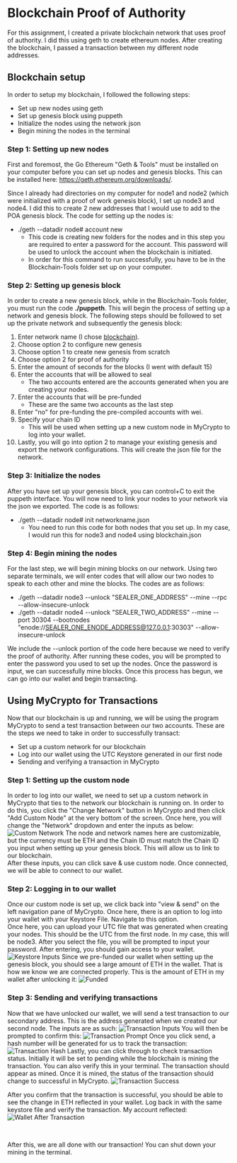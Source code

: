 # Blockchain Proof of Authority

For this assignment, I created a private blockchain network that uses proof of authority. I did this using geth to create ethereum nodes. After creating the blockchain, I passed a transaction between my different node addresses.

## Blockchain setup

In order to setup my blockchain, I followed the following steps:
* Set up new nodes using geth
* Set up genesis block using puppeth
* Initialize the nodes using the network json
* Begin mining the nodes in the terminal

### Step 1: Setting up new nodes

First and foremost, the Go Ethereum "Geth & Tools" must be installed on your computer before you can set up nodes and genesis blocks. This can be installed here: https://geth.ethereum.org/downloads/.

Since I already had directories on my computer for node1 and node2 (which were initialized with a proof of work genesis block), I set up node3 and node4. I did this to create 2 new addresses that I would use to add to the POA genesis block. The code for setting up the nodes is:

* ./geth --datadir node# account new
    * This code is creating new folders for the nodes and in this step you are required to enter a password for the account. This password will be used to unlock the account when the blockchain is initiated.
    * In order for this command to run successfully, you have to be in the Blockchain-Tools folder set up on your computer.

### Step 2: Setting up genesis block

In order to create a new genesis block, while in the Blockchain-Tools folder, you must run the code <b>./puppeth</b>. This will begin the process of setting up a network and genesis block. The following steps should be followed to set up the private network and subsequently the genesis block:
1. Enter network name (I chose <u>blockchain</u>).
2. Choose option 2 to configure new genesis
3. Choose option 1 to create new genesis from scratch
4. Choose option 2 for proof of authority
5. Enter the amount of seconds for the blocks (I went with default 15)
6. Enter the accounts that will be allowed to seal
    * The two accounts entered are the accounts generated when you are creating your nodes.
7. Enter the accounts that will be pre-funded
    * These are the same two accounts as the last step
8. Enter "no" for pre-funding the pre-compiled accounts with wei.
9. Specify your chain ID
    * This will be used when setting up a new custom node in MyCrypto to log into your wallet.
10. Lastly, you will go into option 2 to manage your existing genesis and export the network configurations. This will create the json file for the network.

### Step 3: Initialize the nodes

After you have set up your genesis block, you can control+C to exit the puppeth interface. You will now need to link your nodes to your network via the json we exported. The code is as follows:
* ./geth --datadir node# init networkname.json
    * You need to run this code for both nodes that you set up. In my case, I would run this for node3 and node4 using blockchain.json

### Step 4: Begin mining the nodes

For the last step, we will begin mining blocks on our network. Using two separate terminals, we will enter codes that will allow our two nodes to speak to each other and mine the blocks. The codes are as follows:
* ./geth --datadir node3 --unlock "SEALER_ONE_ADDRESS" --mine --rpc --allow-insecure-unlock
* ./geth --datadir node4 --unlock "SEALER_TWO_ADDRESS" --mine --port 30304 --bootnodes "enode://SEALER_ONE_ENODE_ADDRESS@127.0.0.1:30303" --allow-insecure-unlock

We include the --unlock portion of the code here because we need to verify the proof of authority. After running these codes, you will be prompted to enter the password you used to set up the nodes. Once the password is input, we can successfully mine blocks. Once this process has begun, we can go into our wallet and begin transacting.

## Using MyCrypto for Transactions

Now that our blockchain is up and running, we will be using the program MyCrypto to send a test transaction between our two accounts. These are the steps we need to take in order to successfully transact:
* Set up a custom network for our blockchain
* Log into our wallet using the UTC Keystore generated in our first node
* Sending and verifying a transaction in MyCrypto

### Step 1: Setting up the custom node

In order to log into our wallet, we need to set up a custom network in MyCrypto that ties to the network our blockchain is running on. In order to do this, you click the "Change Network" button in MyCrypto and then click "Add Custom Node" at the very bottom of the screen. Once here, you will change the "Network" dropdown and enter the inputs as below:
![Custom Network](Images/custom_node.png)
The node and network names here are customizable, but the currency must be ETH and the Chain ID must match the Chain ID you input when setting up your genesis block. This will allow us to link to our blockchain.<br>
After these inputs, you can click save & use custom node. Once connected, we will be able to connect to our wallet.

### Step 2: Logging in to our wallet

Once our custom node is set up, we click back into "view & send" on the left navigation pane of MyCrypto. Once here, there is an option to log into your wallet with your Keystore File. Navigate to this option.<br>
Once here, you can upload your UTC file that was generated when creating your nodes. This should be the UTC from the first node. In my case, this will be node3. After you select the file, you will be prompted to input your password. After entering, you should gain access to your wallet.
![Keystore Inputs](Images/wallet_keystore.png)
Since we pre-funded our wallet when setting up the genesis block, you should see a large amount of ETH in the wallet. That is how we know we are connected properly. This is the amount of ETH in my wallet after unlocking it:
![Funded](images/wallet_funded.png)

### Step 3: Sending and verifying transactions

Now that we have unlocked our wallet, we will send a test transaction to our secondary address. This is the address generated when we created our second node. The inputs are as such:
![Transaction Inputs](Images/transaction1.png)
You will then be prompted to confirm this:
![Transaction Prompt](Images/transaction2.png)
Once you click send, a hash number will be generated for us to track the transaction:
![Transaction Hash](Images/transaction3.png)
Lastly, you can click through to check transaction status. Initially it will be set to pending while the blockchain is mining the transaction. You can also verify this in your terminal. The transaction should appear as mined. Once it is mined, the status of the transaction should change to successful in MyCrypto.
![Transaction Success](Images/transaction4.png)

After you confirm that the transaction is successful, you should be able to see the change in ETH reflected in your wallet. Log back in with the same keystore file and verify the transaction. My account reflected:
![Wallet After Transaction](Images/wallet_aftertrans.png)

<br>

After this, we are all done with our transaction! You can shut down your mining in the terminal.